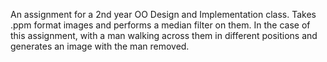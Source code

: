 An assignment for a 2nd year OO Design and Implementation class.
Takes .ppm format images and performs a median filter on them. In the case of this assignment,
with a man walking across them in different positions and generates an image with the man
removed.
